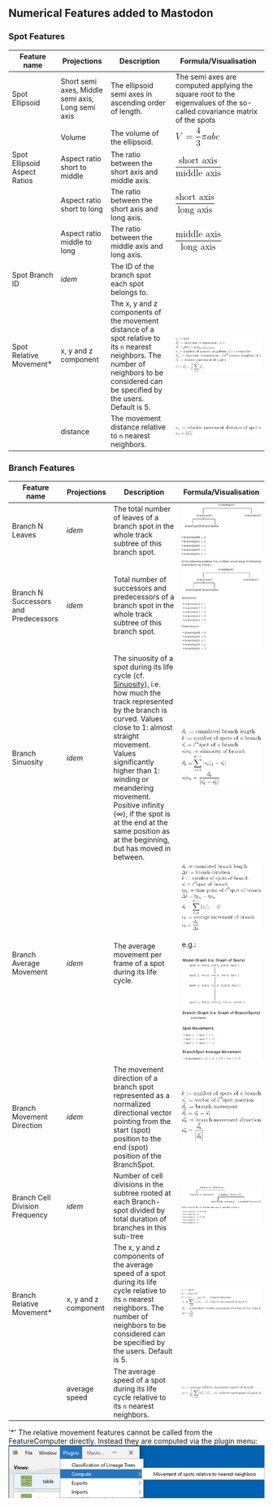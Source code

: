 ## Numerical Features added to Mastodon

### Spot Features

| **Feature name**             | **Projections**                                   | **Description**                                                                                                                                                                           | **Formula/Visualisation**                                                                                              |
|------------------------------|---------------------------------------------------|-------------------------------------------------------------------------------------------------------------------------------------------------------------------------------------------|------------------------------------------------------------------------------------------------------------------------|
| Spot Ellipsoid               | Short semi axes, Middle semi axis, Long semi axis | The ellipsoid semi axes in ascending order of length.                                                                                                                                     | The semi axes are computed applying the square root to the eigenvalues of the so-called covariance matrix of the spots |
|                              | Volume                                            | The volume of the ellipsoid.                                                                                                                                                              | ![](spot/spotVolume.gif)                                                                                               |
| Spot Ellipsoid Aspect Ratios | Aspect ratio short to middle                      | The ratio between the short axis and middle axis.                                                                                                                                         | ![](spot/spotShortMiddleAxis.gif)                                                                                      |
|                              | Aspect ratio short to long                        | The ratio between the short axis and long axis.                                                                                                                                           | ![](spot/spotShortLongAxis.gif)                                                                                        |
|                              | Aspect ratio middle to long                       | The ratio between the middle axis and long axis.                                                                                                                                          | ![](spot/spotMiddleLongAxis.gif)                                                                                       |
| Spot Branch ID               | _idem_                                            | The ID of the branch spot each spot belongs to.                                                                                                                                           |                                                                                                                        |
| Spot Relative Movement*      | x, y and z component                              | The x, y and z components of the movement distance of a spot relative to its `n` nearest neighbors. The number of neighbors to be considered can be specified by the users. Default is 5. | ![](spot/spotRelativeMovementEquation1.gif)                                                                            |
|                              | distance                                          | The movement distance relative to `n` nearest neighbors.                                                                                                                                  | ![](spot/spotRelativeMovementEquation2.gif)                                                                            |

### Branch Features

| **Feature name**                     | **Projections**      | **Description**                                                                                                                                                                                                                                                                                                                                                                                              | **Formula/Visualisation**                                                                                   |
|--------------------------------------|----------------------|--------------------------------------------------------------------------------------------------------------------------------------------------------------------------------------------------------------------------------------------------------------------------------------------------------------------------------------------------------------------------------------------------------------|-------------------------------------------------------------------------------------------------------------|
| Branch N Leaves                      | _idem_               | The total number of leaves of a branch spot in the whole track subtree of this branch spot.                                                                                                                                                                                                                                                                                                                  | ![](branch/branchNLeaves.png)                                                                               |
| Branch N Successors and Predecessors | _idem_               | Total number of successors and predecessors of a branch spot in the whole track subtree of this branch spot.                                                                                                                                                                                                                                                                                                 | ![](branch/branchNSuccessorsPredecessors.png)                                                               |
| Branch Sinuosity                     | _idem_               | The sinuosity of a spot during its life cycle (cf. [Sinuosity](https://en.wikipedia.org/wiki/Sinuosity)), i.e. how much the track represented by the branch is curved. Values close to 1: almost straight movement. Values significantly higher than 1: winding or meandering movement. Positive infinity (∞), if the spot is at the end at the same position as at the beginning, but has moved in between. | ![](branch/branchSinuosityEquation.gif)                                                                     |
| Branch Average Movement              | _idem_               | The average movement per frame of a spot during its life cycle.                                                                                                                                                                                                                                                                                                                                              | ![](branch/branchAverageMovementEquation.gif) <br><br> e.g.: <br><br> ![](branch/branchAverageMovement.png) |
| Branch Movement Direction            | _idem_               | The movement direction of a branch spot represented as a normalized directional vector pointing from the start (spot) position to the end (spot) position of the BranchSpot.                                                                                                                                                                                                                                 | ![](branch/branchMovementDirectionEquation.gif)                                                             |
| Branch Cell Division Frequency       | _idem_               | Number of cell divisions in the subtree rooted at each Branch-spot divided by total duration of branches in this sub-tree                                                                                                                                                                                                                                                                                    | ![](branch/branchCellDivisionFrequency.png)                                                                 |
| Branch Relative Movement*            | x, y and z component | The x, y and z components of the average speed of a spot during its life cycle relative to its `n` nearest neighbors. The number of neighbors to be considered can be specified by the users. Default is 5.                                                                                                                                                                                                  | ![](branch/branchRelativeMovementEquation1.gif)                                                             |
|                                      | average speed        | The average speed of a spot during its life cycle relative to its `n` nearest neighbors.                                                                                                                                                                                                                                                                                                                     | ![](branch/branchRelativeMovementEquation2.gif)                                                             |

'*' The relative movement features cannot be called from the FeatureComputer directly. Instead they are computed via the
plugin menu: ![](relativemovement.png)

